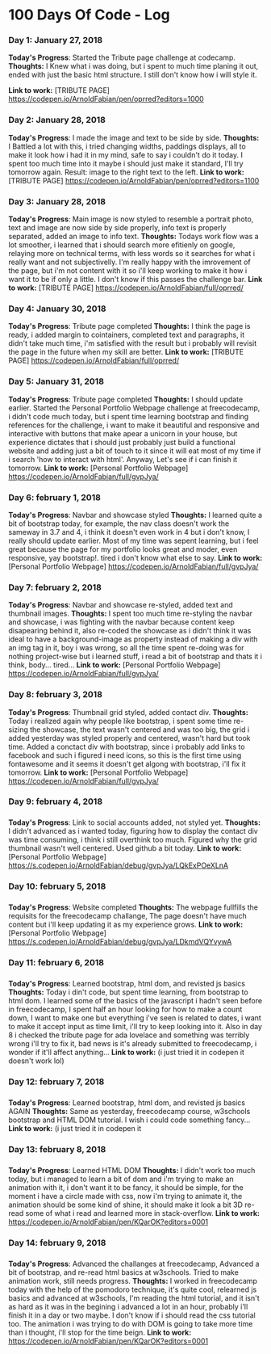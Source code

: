 # 100 Days Of Code - Log

### Day 1: January 27, 2018 
<!--##### (delete me or comment me out)-->

**Today's Progress**: Started the Tribute page challenge at codecamp.
**Thoughts:** I Knew what i was doing, but i spent to much time planing it out, ended with just the basic html structure. I still don't know how i will style it.

**Link to work:** [TRIBUTE PAGE] https://codepen.io/ArnoldFabian/pen/oprred?editors=1000

### Day 2: January 28, 2018
<!--##### (delete me or comment me out)-->

**Today's Progress**: I made the image and text to be side by side.
**Thoughts:** I Battled a lot with this, i tried changing widths, paddings displays, all to make it look how i had it in my mind, safe to say i couldn't do it today. I spent too much time into it maybe i should just make it standard, I'll try tomorrow again. Result: image to the right text to the left.
**Link to work:** [TRIBUTE PAGE] https://codepen.io/ArnoldFabian/pen/oprred?editors=1100

### Day 3: January 28, 2018 
<!--##### (delete me or comment me out)-->

**Today's Progress**: Main image is now styled to resemble a portrait photo, text and image are now side by side properly, info text is properly separated, added an image to info text.
**Thoughts:** Todays work flow was a lot smoother, i learned that i should search more efitienly on google, relaying more on technical terms, with less words so it searches for what i really want and not subjectivelly. I'm really happy with the imrovement of the page, but i'm not content with it so i'll keep working to make it how i want it to be if only a little. I don't know if this passes the challenge bar.
**Link to work:** [TRIBUTE PAGE] https://codepen.io/ArnoldFabian/full/oprred/

### Day 4: January 30, 2018 
<!--##### (delete me or comment me out)-->

**Today's Progress**: Tribute page completed
**Thoughts:** I think the page is ready, i added margin to cointainers, completed text and paragraphs, it didn't take much time, i'm satisfied with the result but i probably will revisit the page in the future when my skill are better.
**Link to work:** [TRIBUTE PAGE] https://codepen.io/ArnoldFabian/full/oprred/

### Day 5: January 31, 2018 
<!--##### (delete me or comment me out)-->

**Today's Progress**: Tribute page completed
**Thoughts:** I should update earlier. Started the Personal Portfolio Webpage challenge at freecodecamp, i didn't code much today, but i spent time learning bootstrap and finding references for the challenge, i want to make it beautiful and responsive and interactive with buttons that make apear a unicorn in your house, but experience dictates that i should just probably just build a functional website and adding just a bit of touch to it since it will eat most of my time if i search 'how to interact with html'. Anyway, Let's see if i can finish it tomorrow.
**Link to work:** [Personal Portfolio Webpage] https://codepen.io/ArnoldFabian/full/gvpJya/

### Day 6: february 1, 2018 
<!--##### (delete me or comment me out)-->

**Today's Progress**: Navbar and showcase styled
**Thoughts:** I learned quite a bit of bootstrap today, for example, the nav class doesn't work the sameway in 3.7 and 4, i think it doesn't even work in 4 but i don't know, I really should update earlier. Most of my time was sepent learning, but i feel great because the page for my portfolio looks great and moder, even responsive, yay bootstrap!. tired i don't know what else to say.
**Link to work:** [Personal Portfolio Webpage] https://codepen.io/ArnoldFabian/full/gvpJya/

### Day 7: february 2, 2018 
<!--##### (delete me or comment me out)-->

**Today's Progress**: Navbar and showcase re-styled, added text and thumbnail images.
**Thoughts:** I spent too much time re-styling the navbar and showcase, i was fighting with the navbar because content keep disapearing behind it, also re-coded the showcase as i didn't think it was ideal to have a background-image as property instead of making a div with an img tag in it, boy i was wrong, so all the time spent re-doing was for nothing project-wise but i learned stuff, i read a bit of bootstrap and thats it i think, body... tired...
**Link to work:** [Personal Portfolio Webpage] https://codepen.io/ArnoldFabian/full/gvpJya/

### Day 8: february 3, 2018 
<!--##### (delete me or comment me out)-->

**Today's Progress**: Thumbnail grid styled, added contact div.
**Thoughts:** Today i realized again why people like bootstrap, i spent some time re-sizing the showcase, the text wasn't centered and was too big, the grid i added yesterday was styled properly and centered, wasn't hard but took time. Added a conctact div with bootstrap, since i probably add links to facebook and such i figured i need icons, so this is the first time using fontawesome and it seems it doesn't get algong with bootstrap, i'll fix it tomorrow.
**Link to work:** [Personal Portfolio Webpage] https://codepen.io/ArnoldFabian/full/gvpJya/

### Day 9: february 4, 2018
###

**Today's Progress**: Link to social accounts added, not styled yet.
**Thoughts:** I didn't advanced as i wanted today, figuring how to display the contact div was time consuming, i think i still overthink too much. Figured why the grid thumbnail wasn't well centered. Used github a bit today.
**Link to work:** [Personal Portfolio Webpage] https://s.codepen.io/ArnoldFabian/debug/gvpJya/LQkExPOeXLnA

### Day 10: february 5, 2018
###

**Today's Progress**: Website completed
**Thoughts:** The webpage fullfills the requisits for the freecodecamp challange, The page doesn't have much content but i'll keep updating it as my experience grows.
**Link to work:** [Personal Portfolio Webpage] https://s.codepen.io/ArnoldFabian/debug/gvpJya/LDkmdVQYvywA

### Day 11: february 6, 2018
###

**Today's Progress**: Learned bootstrap, html dom, and revisted js basics
**Thoughts:** Today i din't code, but spent time learning, from bootstrap to html dom. I learned some of the basics of the javascript i hadn't seen before in freecodecamp, I spent half an hour looking for how to make a count down, I want to make one but everything i've seen is related to dates, i want to make it accept input as time limit, i'll try to keep looking into it. Also in day 8 i checked the tribute page for ada lovelace and something was terribly wrong i'll try to fix it, bad news is it's already submitted to freecodecamp, i wonder if it'll affect anything...
**Link to work:** <script>document.getElementByElement("body").innerHTML = "I leaned a bit"</script>(i just tried it in codepen it doesn't work lol)

### Day 12: february 7, 2018
###

**Today's Progress**: Learned bootstrap, html dom, and revisted js basics AGAIN
**Thoughts:** Same as yesterday, freecodecamp course, w3schools bootstrap and HTML DOM tutorial. I wish i could code something fancy...
**Link to work:** <script>document.getElementByElement("body").innerHTML = "I leaned a bit"</script>(i just tried it in codepen it 

### Day 13: february 8, 2018
###

**Today's Progress**: Learned HTML DOM
**Thoughts:** I didn't work too much today, but i managed to learn a bit of dom and i'm trying to make an animation with it, i don't want it to be fancy, it should be simple, for the moment i have a circle made with css, now i'm trying to animate it, the animation should be some kind of shine, it should make it look a bit 3D re-read some of what i read and learned more in stack-overflow.
**Link to work:** https://codepen.io/ArnoldFabian/pen/KQarOK?editors=0001

### Day 14: february 9, 2018
###

**Today's Progress**: Advanced the challanges at freecodecamp, Advanced a bit of bootstrap, and re-read html basics at w3schools. Tried to make animation work, still needs progress.
**Thoughts:** I worked in freecodecamp today with the help of the pomodoro technique, it's quite cool, relearned js basics and advanced at w3schools, I'm reading the html tutorial, and it isn't as hard as it was in the begining i advanced a lot in an hour, probably i'll finish it in a day or two maybe. I don't know if i should read the css tutorial too. The animation i was trying to do with DOM is going to take more time than i thought, i'll stop for the time beign.
**Link to work:** https://codepen.io/ArnoldFabian/pen/KQarOK?editors=0001
<!-- 
### Day 0: February 30, 2016 (Example 2)
##### (delete me or comment me out)
**Today's Progress**: Fixed CSS, worked on canvas functionality for the app.**Thoughts**: I really struggled with CSS, but, overall, I feel like I am slowly getting better at it. Canvas is still new for me, but I managed to figure out some basic functionality.**Link(s) to work**: [Calculator App](http://www.example.com)### Day 1: June 27, Monday**Today's Progress**: I've gone through many exercises on FreeCodeCamp.**Thoughts** I've recently started coding, and it's a great feeling when I finally solve an algorithm challenge after a lot of attempts and hours spent.**Link(s) to work**
1. [Find the Longest Word in a String](https://www.freecodecamp.com/challenges/find-the-longest-word-in-a-string)
2. [Title Case a Sentence](https://www.freecodecamp.com/challenges/title-case-a-sentence)
-->
